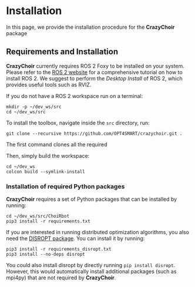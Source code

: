 # Installation
In this page, we provide the installation procedure for the **CrazyChoir** package

## Requirements and Installation

**CrazyChoir** currently requires ROS 2 Foxy to be installed on your system.
Please refer to the [ROS 2 website](https://index.ros.org/doc/ros2/) for a comprehensive
tutorial on how to install ROS 2. We suggest to perform the *Desktop Install* of ROS 2,
which provides useful tools such as RVIZ.

If you do not have a ROS 2 workspace run on a terminal:

	mkdir -p ~/dev_ws/src
	cd ~/dev_ws/src

To install the toolbox, navigate inside the `src` directory, run:
```
git clone --recursive https://github.com/OPT4SMART/crazychoir.git .
```
The first command clones all the required 

Then, simply build the workspace:
```
cd ~/dev_ws
colcon build --symlink-install
```

### Installation of required Python packages

**CrazyChoir** requires a set of Python packages that can be installed by running:
```  
cd ~/dev_ws/src/ChoiRbot
pip3 install -r requirements.txt
```

If you are interested in running distributed optimization algorithms, you also need
the [DISROPT package](https://github.com/OPT4SMART/disropt).
You can install it by running:
```
pip3 install -r requirements_disropt.txt
pip3 install --no-deps disropt
```
You could also install disropt by directly running ``pip install disropt``. However,
this would automatically install additional packages (such as mpi4py) that are
not required by **CrazyChoir**.
